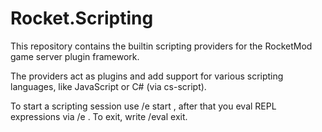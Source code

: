 # Rocket.Scripting

This repository contains the builtin scripting providers for the RocketMod game server plugin framework.

The providers act as plugins and add support for various scripting languages, like JavaScript or C# (via cs-script).


To start a scripting session use /e start <language>, after that you eval REPL expressions via /e <expression>. To exit, write /eval exit.
